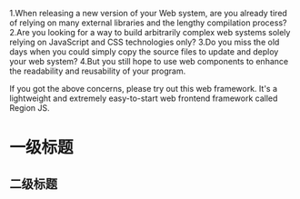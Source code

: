 1.When releasing a new version of your Web system, are you already tired of relying on many external libraries and the lengthy compilation process?
2.Are you looking for a way to build arbitrarily complex web systems solely relying on JavaScript and CSS technologies only?
3.Do you miss the old days when you could simply copy the source files to update and deploy your web system?
4.But you still hope to use web components to enhance the readability and reusability of your program.

If you got the above concerns, please try out this web framework. It's a lightweight and extremely easy-to-start web frontend framework called Region JS.



# 一级标题
## 二级标题

